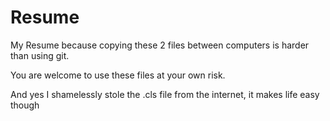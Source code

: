 # Resume
My Resume because copying these 2 files between computers is harder than using git.

You are welcome to use these files at your own risk.

And yes I shamelessly stole the .cls file from the internet, it makes life easy though
